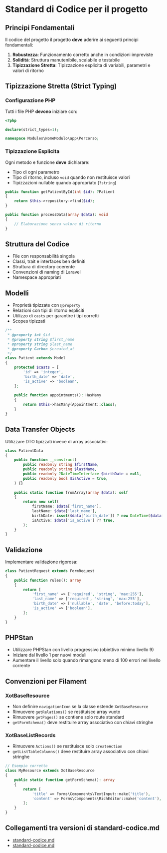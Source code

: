 # Standard di Codice per il progetto

## Principi Fondamentali

Il codice del progetto il progetto **deve** aderire ai seguenti principi fondamentali:

1. **Robustezza**: Funzionamento corretto anche in condizioni impreviste
2. **Solidità**: Struttura manutenibile, scalabile e testabile
3. **Tipizzazione Stretta**: Tipizzazione esplicita di variabili, parametri e valori di ritorno

## Tipizzazione Stretta (Strict Typing)

### Configurazione PHP

Tutti i file PHP **devono** iniziare con:

```php
<?php

declare(strict_types=1);

namespace Modules\NomeModulo\app\Percorso;
```

### Tipizzazione Esplicita

Ogni metodo e funzione **deve** dichiarare:
- Tipo di ogni parametro
- Tipo di ritorno, incluso `void` quando non restituisce valori
- Tipizzazioni nullable quando appropriato (`?string`)

```php
public function getPatientById(int $id): ?Patient
{
    return $this->repository->find($id);
}

public function processData(array $data): void
{
    // Elaborazione senza valore di ritorno
}
```

## Struttura del Codice

- File con responsabilità singola
- Classi, trait e interfaces ben definiti
- Struttura di directory coerente
- Convenzioni di naming di Laravel
- Namespace appropriati

## Modelli

- Proprietà tipizzate con `@property`
- Relazioni con tipi di ritorno espliciti
- Utilizzo di `casts` per garantire i tipi corretti
- Scopes tipizzati

```php
/**
 * @property int $id
 * @property string $first_name
 * @property string $last_name
 * @property Carbon $created_at
 */
class Patient extends Model
{
    protected $casts = [
        'id' => 'integer',
        'birth_date' => 'date',
        'is_active' => 'boolean',
    ];
    
    public function appointments(): HasMany
    {
        return $this->hasMany(Appointment::class);
    }
}
```

## Data Transfer Objects

Utilizzare DTO tipizzati invece di array associativi:

```php
class PatientData
{
    public function __construct(
        public readonly string $firstName,
        public readonly string $lastName,
        public readonly ?DateTimeInterface $birthDate = null,
        public readonly bool $isActive = true,
    ) {}
    
    public static function fromArray(array $data): self
    {
        return new self(
            firstName: $data['first_name'],
            lastName: $data['last_name'],
            birthDate: isset($data['birth_date']) ? new DateTime($data['birth_date']) : null,
            isActive: $data['is_active'] ?? true,
        );
    }
}
```

## Validazione

Implementare validazione rigorosa:

```php
class PatientRequest extends FormRequest
{
    public function rules(): array
    {
        return [
            'first_name' => ['required', 'string', 'max:255'],
            'last_name' => ['required', 'string', 'max:255'],
            'birth_date' => ['nullable', 'date', 'before:today'],
            'is_active' => ['boolean'],
        ];
    }
}
```

## PHPStan

- Utilizzare PHPStan con livello progressivo (obiettivo minimo livello 9)
- Iniziare dal livello 1 per nuovi moduli
- Aumentare il livello solo quando rimangono meno di 100 errori nel livello corrente

## Convenzioni per Filament

### XotBaseResource
- Non definire `navigationIcon` se la classe estende `XotBaseResource`
- Rimuovere `getRelations()` se restituisce array vuoto
- Rimuovere `getPages()` se contiene solo route standard
- `getFormSchema()` deve restituire array associativo con chiavi stringhe

### XotBaseListRecords
- Rimuovere `Actions()` se restituisce solo `createAction`
- `getListTableColumns()` deve restituire array associativo con chiavi stringhe

```php
// Esempio corretto
class MyResource extends XotBaseResource
{
    public static function getFormSchema(): array
    {
        return [
            'title' => Forms\Components\TextInput::make('title'),
            'content' => Forms\Components\RichEditor::make('content'),
        ];
    }
}
```

## Collegamenti tra versioni di standard-codice.md
* [standard-codice.md](docs/standard-codice.md)
* [standard-codice.md](../../../Xot/docs/development/standard-codice.md)

